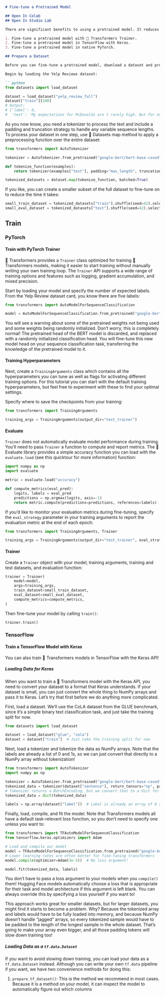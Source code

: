 ```markdown
# Fine-tune a Pretrained Model

## Open In Colab
## Open In Studio Lab

There are significant benefits to using a pretrained model. It reduces computation costs, your carbon footprint, and allows you to use state-of-the-art models without having to train one from scratch. 🤗 Transformers provides access to thousands of pretrained models for a wide range of tasks. When you use a pretrained model, you train it on a dataset specific to your task. This is known as fine-tuning, an incredibly powerful training technique. In this tutorial, you will fine-tune a pretrained model with a deep learning framework of your choice:

1. Fine-tune a pretrained model with 🤗 Transformers Trainer.
2. Fine-tune a pretrained model in TensorFlow with Keras.
3. Fine-tune a pretrained model in native PyTorch.

## Prepare a Dataset

Before you can fine-tune a pretrained model, download a dataset and prepare it for training. The previous tutorial showed you how to process data for training, and now you get an opportunity to put those skills to the test!

Begin by loading the Yelp Reviews dataset:

```python
from datasets import load_dataset

dataset = load_dataset("yelp_review_full")
dataset["train"][100]
# Output:
# {'label': 0,
#  'text': 'My expectations for McDonalds are t rarely high. But for one to still fail so spectacularly...that takes something special!\\nThe cashier took my friends\'s order, then promptly ignored me. I had to force myself in front of a cashier who opened his register to wait on the person BEHIND me. I waited over five minutes for a gigantic order that included precisely one kid\'s meal. After watching two people who ordered after me be handed their food, I asked where mine was. The manager started yelling at the cashiers for \\"serving off their orders\\" when they didn\'t have their food. But neither cashier was anywhere near those controls, and the manager was the one serving food to customers and clearing the boards.\\nThe manager was rude when giving me my order. She didn\'t make sure that I had everything ON MY RECEIPT, and never even had the decency to apologize that I felt I was getting poor service.\\nI\'ve eaten at various McDonalds restaurants for over 30 years. I\'ve worked at more than one location. I expect bad days, bad moods, and the occasional mistake. But I have yet to have a decent experience at this store. It will remain a place I avoid unless someone in my party needs to avoid illness from low blood sugar. Perhaps I should go back to the racially biased service of Steak n Shake instead!'}
```

As you now know, you need a tokenizer to process the text and include a padding and truncation strategy to handle any variable sequence lengths. To process your dataset in one step, use 🤗 Datasets map method to apply a preprocessing function over the entire dataset:

```python
from transformers import AutoTokenizer

tokenizer = AutoTokenizer.from_pretrained("google-bert/bert-base-cased")

def tokenize_function(examples):
    return tokenizer(examples["text"], padding="max_length", truncation=True)

tokenized_datasets = dataset.map(tokenize_function, batched=True)
```

If you like, you can create a smaller subset of the full dataset to fine-tune on to reduce the time it takes:

```python
small_train_dataset = tokenized_datasets["train"].shuffle(seed=42).select(range(1000))
small_eval_dataset = tokenized_datasets["test"].shuffle(seed=42).select(range(1000))
```

## Train

### PyTorch

#### Train with PyTorch Trainer

🤗 Transformers provides a `Trainer` class optimized for training 🤗 Transformers models, making it easier to start training without manually writing your own training loop. The `Trainer` API supports a wide range of training options and features such as logging, gradient accumulation, and mixed precision.

Start by loading your model and specify the number of expected labels. From the Yelp Review dataset card, you know there are five labels:

```python
from transformers import AutoModelForSequenceClassification

model = AutoModelForSequenceClassification.from_pretrained("google-bert/bert-base-cased", num_labels=5)
```

You will see a warning about some of the pretrained weights not being used and some weights being randomly initialized. Don’t worry, this is completely normal! The pretrained head of the BERT model is discarded, and replaced with a randomly initialized classification head. You will fine-tune this new model head on your sequence classification task, transferring the knowledge of the pretrained model to it.

#### Training Hyperparameters

Next, create a `TrainingArguments` class which contains all the hyperparameters you can tune as well as flags for activating different training options. For this tutorial you can start with the default training hyperparameters, but feel free to experiment with these to find your optimal settings.

Specify where to save the checkpoints from your training:

```python
from transformers import TrainingArguments

training_args = TrainingArguments(output_dir="test_trainer")
```

#### Evaluate

`Trainer` does not automatically evaluate model performance during training. You’ll need to pass `Trainer` a function to compute and report metrics. The 🤗 Evaluate library provides a simple accuracy function you can load with the `evaluate.load` (see this quicktour for more information) function:

```python
import numpy as np
import evaluate

metric = evaluate.load("accuracy")

def compute_metrics(eval_pred):
    logits, labels = eval_pred
    predictions = np.argmax(logits, axis=-1)
    return metric.compute(predictions=predictions, references=labels)
```

If you’d like to monitor your evaluation metrics during fine-tuning, specify the `eval_strategy` parameter in your training arguments to report the evaluation metric at the end of each epoch:

```python
from transformers import TrainingArguments, Trainer

training_args = TrainingArguments(output_dir="test_trainer", eval_strategy="epoch")
```

#### Trainer

Create a `Trainer` object with your model, training arguments, training and test datasets, and evaluation function:

```python
trainer = Trainer(
    model=model,
    args=training_args,
    train_dataset=small_train_dataset,
    eval_dataset=small_eval_dataset,
    compute_metrics=compute_metrics,
)
```

Then fine-tune your model by calling `train()`:

```python
trainer.train()
```

### TensorFlow

#### Train a TensorFlow Model with Keras

You can also train 🤗 Transformers models in TensorFlow with the Keras API!

##### Loading Data for Keras

When you want to train a 🤗 Transformers model with the Keras API, you need to convert your dataset to a format that Keras understands. If your dataset is small, you can just convert the whole thing to NumPy arrays and pass it to Keras. Let’s try that first before we do anything more complicated.

First, load a dataset. We’ll use the CoLA dataset from the GLUE benchmark, since it’s a simple binary text classification task, and just take the training split for now.

```python
from datasets import load_dataset

dataset = load_dataset("glue", "cola")
dataset = dataset["train"]  # Just take the training split for now
```

Next, load a tokenizer and tokenize the data as NumPy arrays. Note that the labels are already a list of 0 and 1s, so we can just convert that directly to a NumPy array without tokenization!

```python
from transformers import AutoTokenizer
import numpy as np

tokenizer = AutoTokenizer.from_pretrained("google-bert/bert-base-cased")
tokenized_data = tokenizer(dataset["sentence"], return_tensors="np", padding=True)
# Tokenizer returns a BatchEncoding, but we convert that to a dict for Keras
tokenized_data = dict(tokenized_data)

labels = np.array(dataset["label"])  # Label is already an array of 0 and 1
```

Finally, load, compile, and fit the model. Note that Transformers models all have a default task-relevant loss function, so you don’t need to specify one unless you want to:

```python
from transformers import TFAutoModelForSequenceClassification
from tensorflow.keras.optimizers import Adam

# Load and compile our model
model = TFAutoModelForSequenceClassification.from_pretrained("google-bert/bert-base-cased")
# Lower learning rates are often better for fine-tuning transformers
model.compile(optimizer=Adam(3e-5))  # No loss argument!

model.fit(tokenized_data, labels)
```

You don’t have to pass a loss argument to your models when you `compile()` them! Hugging Face models automatically choose a loss that is appropriate for their task and model architecture if this argument is left blank. You can always override this by specifying a loss yourself if you want to!

This approach works great for smaller datasets, but for larger datasets, you might find it starts to become a problem. Why? Because the tokenized array and labels would have to be fully loaded into memory, and because NumPy doesn’t handle “jagged” arrays, so every tokenized sample would have to be padded to the length of the longest sample in the whole dataset. That’s going to make your array even bigger, and all those padding tokens will slow down training too!

##### Loading Data as a `tf.data.Dataset`

If you want to avoid slowing down training, you can load your data as a `tf.data.Dataset` instead. Although you can write your own `tf.data` pipeline if you want, we have two convenience methods for doing this:

1. `prepare_tf_dataset()`: This is the method we recommend in most cases. Because it is a method on your model, it can inspect the model to automatically figure out which columns
